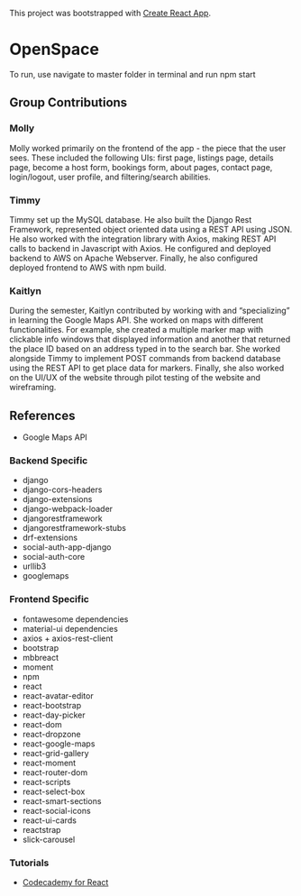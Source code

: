 This project was bootstrapped with [Create React App](https://github.com/facebook/create-react-app).

# OpenSpace
To run, use navigate to master folder in terminal and run npm start


## Group Contributions
### Molly
Molly worked primarily on the frontend of the app - the piece that the user sees. These included the following UIs: first page, listings page, details page, become a host form, bookings form, about pages, contact page, login/logout, user profile, and filtering/search abilities.

### Timmy
Timmy set up the MySQL database. He also built the Django Rest Framework, represented object oriented data using a REST API using JSON. He also worked with the integration library with Axios, making REST API calls to backend in Javascript with Axios. He configured and deployed backend to AWS on Apache Webserver. Finally, he also configured deployed frontend to AWS with npm build.

### Kaitlyn
During the semester, Kaitlyn contributed by working with and “specializing” in learning the Google Maps API. She worked on maps with different functionalities. For example, she created a multiple marker map with clickable info windows that displayed information and another that returned the place ID based on an address typed in to the search bar. She worked alongside Timmy to implement POST commands from backend database using the REST API to get place data for markers. Finally, she also worked on the UI/UX of the website through pilot testing of the website and wireframing.

## References
* Google Maps API

### Backend Specific
* django
* django-cors-headers
* django-extensions
* django-webpack-loader
* djangorestframework
* djangorestframework-stubs
* drf-extensions
* social-auth-app-django
* social-auth-core
* urllib3
* googlemaps

### Frontend Specific
* fontawesome dependencies
* material-ui dependencies
* axios + axios-rest-client
* bootstrap
* mbbreact
* moment
* npm
* react
* react-avatar-editor
* react-bootstrap
* react-day-picker
* react-dom
* react-dropzone
* react-google-maps
* react-grid-gallery
* react-moment
* react-router-dom
* react-scripts
* react-select-box
* react-smart-sections
* react-social-icons
* react-ui-cards
* reactstrap
* slick-carousel

### Tutorials
* [Codecademy for React](https://www.codecademy.com/learn/react-101)

